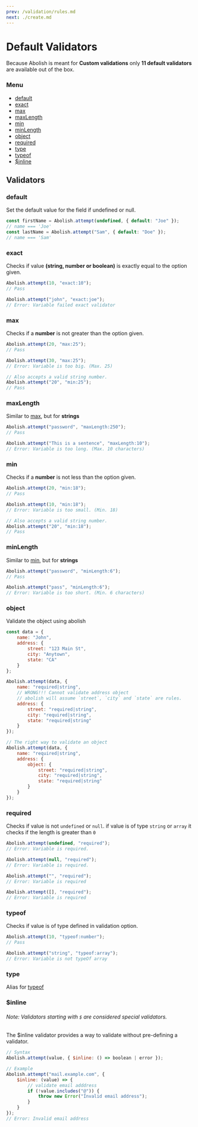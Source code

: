 ```yaml
---
prev: /validation/rules.md
next: ./create.md
---
```


# Default Validators

Because Abolish is meant for **Custom validations** only **11 default validators** are available out of the box.

### Menu

-   [default](#default)
-   [exact](#exact)
-   [max](#max)
-   [maxLength](#maxlength)
-   [min](#min)
-   [minLength](#minlength)
-   [object](#object)
-   [required](#required)
-   [type](#type)
-   [typeof](#typeof)
-   [$inline](#inline)

## Validators

### default

Set the default value for the field if undefined or null.

```javascript
const firstName = Abolish.attempt(undefined, { default: "Joe" });
// name === 'Joe'
const lastName = Abolish.attempt("Sam", { default: "Doe" });
// name === 'Sam'
```

### exact

Checks if value **(string, number or boolean)** is exactly equal to the option given.

```javascript
Abolish.attempt(10, "exact:10");
// Pass

Abolish.attempt("john", "exact:joe");
// Error: Variable failed exact validator
```

### max

Checks if a **number** is not greater than the option given.

```javascript
Abolish.attempt(20, "max:25");
// Pass

Abolish.attempt(30, "max:25");
// Error: Variable is too big. (Max. 25)

// Also accepts a valid string number.
Abolish.attempt("20", "min:25");
// Pass
```

### maxLength

Similar to [max](#max), but for **strings**

```javascript
Abolish.attempt("password", "maxLength:250");
// Pass

Abolish.attempt("This is a sentence", "maxLength:10");
// Error: Variable is too long. (Max. 10 characters)
```

### min

Checks if a **number** is not less than the option given.

```javascript
Abolish.attempt(20, "min:18");
// Pass

Abolish.attempt(10, "min:18");
// Error: Variable is too small. (Min. 18)

// Also accepts a valid string number.
Abolish.attempt("20", "min:18");
// Pass
```

### minLength

Similar to [min](#min), but for **strings**

```javascript
Abolish.attempt("password", "minLength:6");
// Pass

Abolish.attempt("pass", "minLength:6");
// Error: Variable is too short. (Min. 6 characters)
```

### object

Validate the object using abolish

```javascript
const data = {
    name: "John",
    address: {
        street: "123 Main St",
        city: "Anytown",
        state: "CA"
    }
};

Abolish.attempt(data, {
    name: "required|string",
    // WRONG!!! Cannot validate address object
    // abolish will assume `street`, `city` and `state` are rules.
    address: {
        street: "required|string",
        city: "required|string",
        state: "required|string"
    }
});

// The right way to validate an object
Abolish.attempt(data, {
    name: "required|string",
    address: {
        object: {
            street: "required|string",
            city: "required|string",
            state: "required|string"
        }
    }
});
```

### required

Checks if value is not `undefined` or `null`. if value is of type `string` or `array` it checks if the length is greater
than `0`

```javascript
Abolish.attempt(undefined, "required");
// Error: Variable is required.

Abolish.attempt(null, "required");
// Error: Variable is required.

Abolish.attempt("", "required");
// Error: Variable is required

Abolish.attempt([], "required");
// Error: Variable is required
```

### typeof

Checks if value is of type defined in validation option.

```javascript
Abolish.attempt(10, "typeof:number");
// Pass

Abolish.attempt("string", "typeof:array");
// Error: Variable is not typeOf array
```

### type

Alias for [typeof](#typeof)

### $inline

###### Note: Validators starting with `$` are considered special validators.

The $inline validator provides a way to validate without pre-defining a validator.

```javascript
// Syntax
Abolish.attempt(value, { $inline: () => boolean | error });

// Example
Abolish.attempt("mail.example.com", {
    $inline: (value) => {
        // validate email adddress
        if (!value.includes("@")) {
            throw new Error("Invalid email address");
        }
    }
});
// Error: Invalid email address
```

